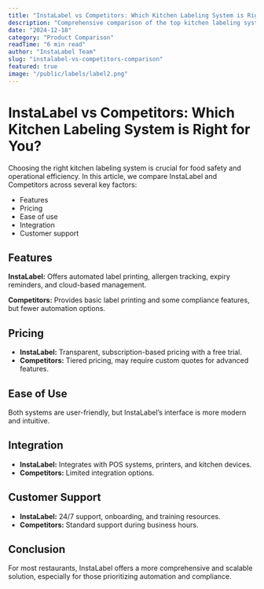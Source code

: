 ```yaml
---
title: "InstaLabel vs Competitors: Which Kitchen Labeling System is Right for You?"
description: "Comprehensive comparison of the top kitchen labeling systems. Discover which solution offers the best features, pricing, and value for your restaurant."
date: "2024-12-18"
category: "Product Comparison"
readTime: "6 min read"
author: "InstaLabel Team"
slug: "instalabel-vs-competitors-comparison"
featured: true
image: "/public/labels/label2.png"
---
```


# InstaLabel vs Competitors: Which Kitchen Labeling System is Right for You?

Choosing the right kitchen labeling system is crucial for food safety and operational efficiency. In this article, we compare InstaLabel and Competitors across several key factors:

- Features
- Pricing
- Ease of use
- Integration
- Customer support

## Features

**InstaLabel:** Offers automated label printing, allergen tracking, expiry reminders, and cloud-based management.

**Competitors:** Provides basic label printing and some compliance features, but fewer automation options.

## Pricing

- **InstaLabel:** Transparent, subscription-based pricing with a free trial.
- **Competitors:** Tiered pricing, may require custom quotes for advanced features.

## Ease of Use

Both systems are user-friendly, but InstaLabel’s interface is more modern and intuitive.

## Integration

- **InstaLabel:** Integrates with POS systems, printers, and kitchen devices.
- **Competitors:** Limited integration options.

## Customer Support

- **InstaLabel:** 24/7 support, onboarding, and training resources.
- **Competitors:** Standard support during business hours.

## Conclusion

For most restaurants, InstaLabel offers a more comprehensive and scalable solution, especially for those prioritizing automation and compliance. 